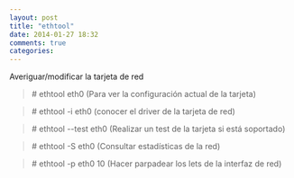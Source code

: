 ```yaml
---
layout: post
title: "ethtool"
date: 2014-01-27 18:32
comments: true
categories: 
---
```

Averiguar/modificar la tarjeta de red

>\# ethtool eth0  (Para ver la configuración actual de la tarjeta)

>\# ethtool -i eth0  (conocer el driver de la tarjeta de red)

>\# ethtool --test eth0 (Realizar un test de la tarjeta si está soportado)

>\# ethtool -S eth0 (Consultar estadísticas de la red)

>\# ethtool -p eth0 10 (Hacer parpadear los lets de la interfaz de red)

